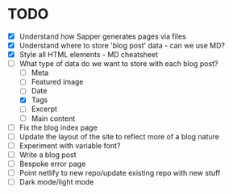 # TODO

- [x] Understand how Sapper generates pages via files
- [x] Understand where to store 'blog post' data - can we use MD?
- [x] Style all HTML elements - MD cheatsheet
- [ ] What type of data do we want to store with each blog post?
  - [ ] Meta
  - [ ] Featured image
  - [ ] Date
  - [x] Tags
  - [ ] Excerpt
  - [ ] Main content
- [ ] Fix the blog index page
- [ ] Update the layout of the site to reflect more of a blog nature
- [ ] Experiment with variable font?
- [ ] Write a blog post
- [ ] Bespoke error page
- [ ] Point netlify to new repo/update existing repo with new stuff
- [ ] Dark mode/light mode
